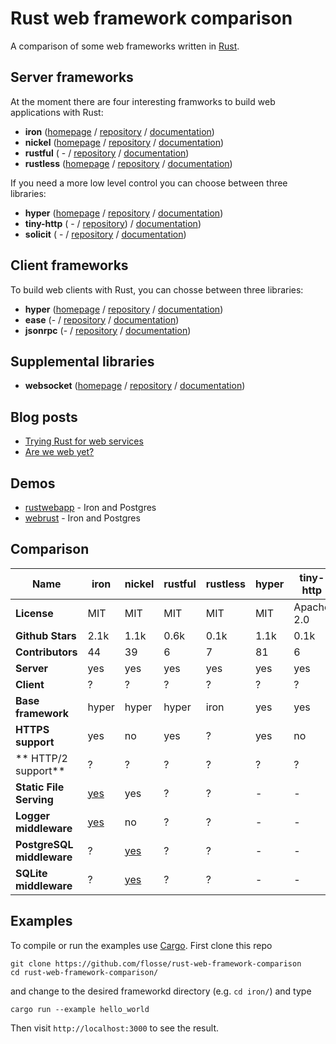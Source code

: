 # Rust web framework comparison

A comparison of some web frameworks written in [Rust](https://rustlang.org).

## Server frameworks

At the moment there are four interesting framworks to build web applications
with Rust:

- **iron**     ([homepage](http://ironframework.io/) / [repository](https://github.com/iron/iron/)            / [documentation](http://ironframework.io/doc/iron/))
- **nickel**   ([homepage](http://nickel.rs/)        / [repository](https://github.com/nickel-org/nickel.rs/) / [documentation](http://docs.nickel.rs/nickel/))
- **rustful**  ( -                                   / [repository](https://github.com/Ogeon/rustful)         / [documentation](http://ogeon.github.io/docs/rustful/master/rustful/))
- **rustless** ([homepage](http://rustless.org/)     / [repository](https://github.com/rustless/rustless)     / [documentation](http://rustless.org/rustless/doc/rustless/))

If you need a more low level control you can choose between three libraries:

- **hyper**     ([homepage](http://hyper.rs/) / [repository](https://github.com/hyperium/hyper)      / [documentation](http://hyper.rs/hyper/hyper/))
- **tiny-http** ( -                           / [repository](https://github.com/frewsxcv/tiny-http)) / [documentation](http://frewsxcv.github.io/tiny-http/tiny_http/index.html))
- **solicit**   ( -                           / [repository](https://github.com/mlalic/solicit)      / [documentation](https://mlalic.github.io/solicit/solicit/index.html))

## Client frameworks

To build web clients with Rust, you can chosse between three libraries:

- **hyper**   ([homepage](http://hyper.rs/) / [repository](https://github.com/hyperium/hyper)          / [documentation](http://hyper.rs/hyper/hyper/))
- **ease**    (-                            / [repository](https://github.com/SimonPersson/ease)       / [documentation](http://simonpersson.github.io/ease/))
- **jsonrpc** (-                            / [repository](https://github.com/apoelstra/rust-jsonrpc/) / [documentation](https://www.wpsoftware.net/rustdoc/jsonrpc/))

## Supplemental libraries

- **websocket** ([homepage](http://cyderize.github.io/rust-websocket/) / [repository](https://github.com/cyderize/rust-websocket) / [documentation](http://cyderize.github.io/rust-websocket/doc/websocket/))

## Blog posts

- [Trying Rust for web services](https://blog.wearewizards.io/trying-rust-for-web-services)
- [Are we web yet?](http://arewewebyet.com/)

## Demos

- [rustwebapp](https://github.com/superlogical/rustwebapp) - Iron and Postgres
- [webrust](https://github.com/Keats/webrust) - Iron and Postgres

## Comparison

|                      Name | iron                                  | nickel                                                | rustful   | rustless  | hyper  | tiny-http  | solicit | ease  | jsonrpc | websocket |
| ------------------------- | ------------------------------------- | ----------------------------------------------------- | --------- | --------- |------- | ---------- | ------- | ----- | ------- | --------- |
|               **License** | MIT                                   | MIT                                                   | MIT       | MIT       | MIT    | Apache 2.0 | MIT     | MIT   | CC0-1.0 | MIT       |
|          **Github Stars** | 2.1k                                  | 1.1k                                                  | 0.6k      | 0.1k      | 1.1k   | 0.1k       | 0.1k    | 0.05k | 0k      | 0.1k      |
|          **Contributors** | 44                                    | 39                                                    | 6         | 7         | 81     | 6          | 2       | 2     | 1       | 9         |
|                **Server** | yes                                   | yes                                                   | yes       | yes       | yes    | yes        | yes     | no    | no      | yes       |
|                **Client** | ?                                     | ?                                                     | ?         | ?         | ?      | ?          | yes     | yes   | yes     | yes       |
|        **Base framework** | hyper                                 | hyper                                                 | hyper     | iron      | yes    | yes        | -       | hyper | hyper   | no        |
|         **HTTPS support** | yes                                   | no                                                    | yes       | ?         | yes    | no         | -       | -     | -       | -         |
|       ** HTTP/2 support** | ?                                     | ?                                                     | ?         | ?         | ?      | ?          | yes     | ?     | ?       | -         |
|   **Static File Serving** | [yes](https://github.com/iron/static) | yes                                                   | ?         | ?         | -      | -          | -       | -     | -       | -         |
|     **Logger middleware** | [yes](https://github.com/iron/logger) | no                                                    | ?         | ?         | -      | -          | -       | -     | -       | -         |
| **PostgreSQL middleware** | ?                                     | [yes](https://github.com/nickel-org/nickel-postgres)  | ?         | ?         | -      | -          | -       | -     | -       | -         |
|     **SQLite middleware** | ?                                     | [yes](https://github.com/flosse/nickel-sqlite)        | ?         | ?         | -      | -          | -       | -     | -       | -         |

## Examples

To compile or run the examples use [Cargo](https://github.com/rust-lang/cargo).
First clone this repo

    git clone https://github.com/flosse/rust-web-framework-comparison
    cd rust-web-framework-comparison/

and change to the desired frameworkd directory (e.g. `cd iron/`) and type

    cargo run --example hello_world

Then visit `http://localhost:3000` to see the result.
